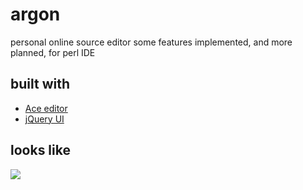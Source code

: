 argon
=====
personal online source editor
some features implemented, and more planned, for perl IDE

built with
----------
* [Ace editor](http://ace.c9.io/)
* [jQuery UI](http://jqueryui.com/)

looks like
----------
![](https://raw.github.com/daumiller/argon/master/screenshot.png)
